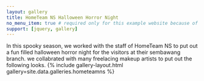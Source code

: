 ```yaml
---
layout: gallery
title: HomeTeam NS Halloween Horror Night  
no_menu_item: true # required only for this example website because of menu construction
support: [jquery, gallery]
---
```

In this spooky season, we worked with the staff of HomeTeam NS to put out a fun filled halloween horror night for the visitors at their sembawang branch. we collabrated with many freelacing makeup artists to put out the following looks. 
 {% include gallery-layout.html gallery=site.data.galleries.hometeamns %}

